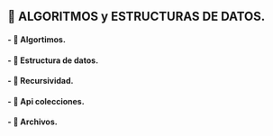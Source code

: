 ##   🚀 ALGORITMOS y ESTRUCTURAS DE DATOS.
####   - 🚀 Algortimos.  
####   - 🚀 Estructura de datos.  
####   - 🚀 Recursividad.  
####   - 🚀 Api colecciones.  
####   - 🚀 Archivos.
